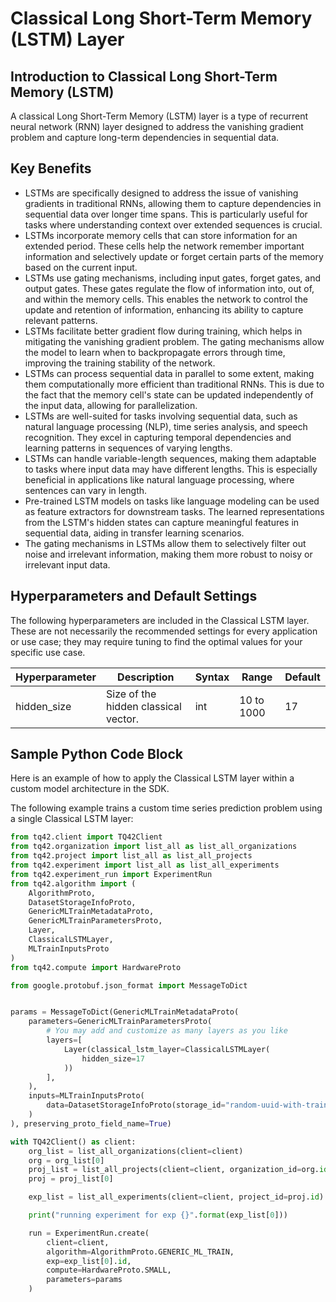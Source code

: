 # Classical Long Short-Term Memory (LSTM) Layer
## Introduction to Classical Long Short-Term Memory (LSTM)
A classical Long Short-Term Memory (LSTM) layer is a type of recurrent neural network (RNN) layer designed to address the vanishing gradient problem and capture long-term dependencies in sequential data.


## Key Benefits
- LSTMs are specifically designed to address the issue of vanishing gradients in traditional RNNs, allowing them to capture dependencies in sequential data over longer time spans. This is particularly useful for tasks where understanding context over extended sequences is crucial.
- LSTMs incorporate memory cells that can store information for an extended period. These cells help the network remember important information and selectively update or forget certain parts of the memory based on the current input.
- LSTMs use gating mechanisms, including input gates, forget gates, and output gates. These gates regulate the flow of information into, out of, and within the memory cells. This enables the network to control the update and retention of information, enhancing its ability to capture relevant patterns.
- LSTMs facilitate better gradient flow during training, which helps in mitigating the vanishing gradient problem. The gating mechanisms allow the model to learn when to backpropagate errors through time, improving the training stability of the network.
- LSTMs can process sequential data in parallel to some extent, making them computationally more efficient than traditional RNNs. This is due to the fact that the memory cell's state can be updated independently of the input data, allowing for parallelization.
- LSTMs are well-suited for tasks involving sequential data, such as natural language processing (NLP), time series analysis, and speech recognition. They excel in capturing temporal dependencies and learning patterns in sequences of varying lengths.
- LSTMs can handle variable-length sequences, making them adaptable to tasks where input data may have different lengths. This is especially beneficial in applications like natural language processing, where sentences can vary in length.
- Pre-trained LSTM models on tasks like language modeling can be used as feature extractors for downstream tasks. The learned representations from the LSTM's hidden states can capture meaningful features in sequential data, aiding in transfer learning scenarios.
- The gating mechanisms in LSTMs allow them to selectively filter out noise and irrelevant information, making them more robust to noisy or irrelevant input data.


## Hyperparameters and Default Settings
The following hyperparameters are included in the Classical LSTM layer. These are not necessarily the recommended settings for every application or use case; they may require tuning to find the optimal values for your specific use case.

| Hyperparameter | Description                            | Syntax | Range      | Default |
|----------------|----------------------------------------|--------|------------|---------|
| hidden_size    | Size of the hidden classical vector.   | int    | 10 to 1000 | 17      |


## Sample Python Code Block
Here is an example of how to apply the Classical LSTM layer within a custom model architecture in the SDK.

The following example trains a custom time series prediction problem using a single Classical LSTM layer:

```python
from tq42.client import TQ42Client
from tq42.organization import list_all as list_all_organizations
from tq42.project import list_all as list_all_projects
from tq42.experiment import list_all as list_all_experiments
from tq42.experiment_run import ExperimentRun
from tq42.algorithm import (
    AlgorithmProto,
    DatasetStorageInfoProto,
    GenericMLTrainMetadataProto,
    GenericMLTrainParametersProto,
    Layer,
    ClassicalLSTMLayer,
    MLTrainInputsProto
)
from tq42.compute import HardwareProto

from google.protobuf.json_format import MessageToDict


params = MessageToDict(GenericMLTrainMetadataProto(
    parameters=GenericMLTrainParametersProto(
        # You may add and customize as many layers as you like
        layers=[
            Layer(classical_lstm_layer=ClassicalLSTMLayer(
                hidden_size=17
            ))
        ],
    ),
    inputs=MLTrainInputsProto(
        data=DatasetStorageInfoProto(storage_id="random-uuid-with-training-data-inside")
    )
), preserving_proto_field_name=True)

with TQ42Client() as client:
    org_list = list_all_organizations(client=client)
    org = org_list[0]
    proj_list = list_all_projects(client=client, organization_id=org.id)
    proj = proj_list[0]

    exp_list = list_all_experiments(client=client, project_id=proj.id)

    print("running experiment for exp {}".format(exp_list[0]))

    run = ExperimentRun.create(
        client=client,
        algorithm=AlgorithmProto.GENERIC_ML_TRAIN,
        exp=exp_list[0].id,
        compute=HardwareProto.SMALL,
        parameters=params
    )
```
